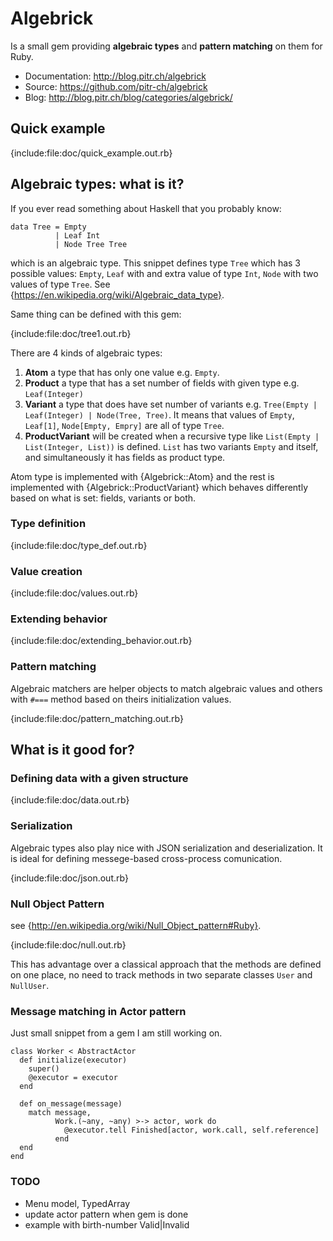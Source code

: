 # Algebrick

Is a small gem providing **algebraic types** and **pattern matching** on them for Ruby.

-   Documentation: <http://blog.pitr.ch/algebrick>
-   Source: <https://github.com/pitr-ch/algebrick>
-   Blog: <http://blog.pitr.ch/blog/categories/algebrick/>

## Quick example

{include:file:doc/quick_example.out.rb}

## Algebraic types: what is it?

If you ever read something about Haskell that you probably know:

    data Tree = Empty
              | Leaf Int
              | Node Tree Tree

which is an algebraic type. This snippet defines type `Tree` which has 3 possible values:
`Empty`, `Leaf` with and extra value of type `Int`, `Node` with two values of type `Tree`. 
See {https://en.wikipedia.org/wiki/Algebraic_data_type}.

Same thing can be defined with this gem:

{include:file:doc/tree1.out.rb}

There are 4 kinds of algebraic types:

1.  **Atom** a type that has only one value e.g. `Empty`.
2.  **Product** a type that has a set number of fields with given type e.g. `Leaf(Integer)`
3.  **Variant** a type that does have set number of variants e.g. `Tree(Empty | Leaf(Integer) | Node(Tree, Tree)`. It means that values of `Empty`, `Leaf[1]`, `Node[Empty, Empry]` are all of type `Tree`.
4.  **ProductVariant** will be created when a recursive type like `List(Empty | List(Integer, List))` is defined. `List` has two variants `Empty` and itself, and simultaneously it has fields as product type.

Atom type is implemented with {Algebrick::Atom} and the rest is implemented with {Algebrick::ProductVariant} which behaves differently based on what is set: fields, variants or both.

### Type definition

{include:file:doc/type_def.out.rb}

### Value creation

{include:file:doc/values.out.rb}

### Extending behavior

{include:file:doc/extending_behavior.out.rb}

### Pattern matching

Algebraic matchers are helper objects to match algebraic values and others with
`#===` method based on theirs initialization values.

{include:file:doc/pattern_matching.out.rb}

## What is it good for?

### Defining data with a given structure

{include:file:doc/data.out.rb}

### Serialization

Algebraic types also play nice with JSON serialization and deserialization. It is ideal for defining
messege-based cross-process comunication.

{include:file:doc/json.out.rb}

### Null Object Pattern

see {http://en.wikipedia.org/wiki/Null_Object_pattern#Ruby}.

{include:file:doc/null.out.rb}

This has advantage over a classical approach that the methods are defined
on one place, no need to track methods in two separate classes `User` and `NullUser`.

### Message matching in Actor pattern

Just small snippet from a gem I am still working on.

    class Worker < AbstractActor
      def initialize(executor)
        super()
        @executor = executor
      end

      def on_message(message)
        match message,
              Work.(~any, ~any) >-> actor, work do
                @executor.tell Finished[actor, work.call, self.reference]
              end
      end
    end

### TODO

-   Menu model, TypedArray
-   update actor pattern when gem is done
-   example with birth-number Valid|Invalid
